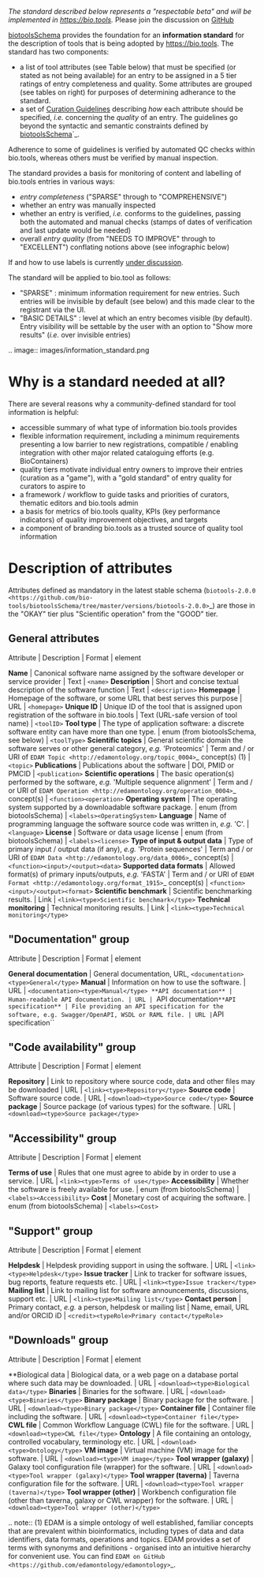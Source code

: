 *The standard described below represents a "respectable beta" and will be implemented in https://bio.tools.*  Please join the discussion on [GitHub](https://github.com/bio-tools/biotoolsSchema/issues/77)

[biotoolsSchema](https://github.com/bio-tools/biotoolsSchema) provides the foundation for an **information standard** for the description of tools that is being adopted by https://bio.tools.  The standard has two components:

* a list of tool attributes (see Table below) that must be specified (or stated as not being available) for an entry to be assigned in a 5 tier ratings of entry completeness and quality.  Some attributes are grouped (see tables on right) for purposes of determining adherance to the standard.
* a set of [Curation Guidelines](http://biotools.readthedocs.io/en/latest/curators_guide.html) describing *how* each attribute should be specified, *i.e.* concerning the *quality* of an entry.  The guidelines go beyond the syntactic and semantic constraints defined by [biotoolsSchema](https://github.com/bio-tools/biotoolsSchema)`_.

Adherence to some of guidelines is verified by automated QC checks within bio.tools, whereas others must be verified by manual inspection.

The standard provides a basis for monitoring of content and labelling of bio.tools entries in various ways:

* *entry completeness* ("SPARSE" through to "COMPREHENSIVE")
* whether an entry was manually inspected
* whether an entry is verified, *i.e.* conforms to the guidelines, passing both the automated and manual checks (stamps of dates of verification and last update would be needed)
* overall *entry quality* (from "NEEDS TO IMPROVE" through to "EXCELLENT") conflating notions above (see infographic below)

If and how to use labels is currently [under discussion](https://github.com/bio-tools/biotoolsSchema/issues/77).


The standard will be applied to bio.tool as follows:

* "SPARSE" : minimum information requirement for new entries.  Such entries will be invisible by default (see below) and this made clear to the registrant via the UI.
* "BASIC DETAILS" : level at which an entry becomes visible (by default).  Entry visibility will be settable by the user with an option to "Show more results" (*i.e.* over invisible entries)


.. image:: images/information_standard.png

# Why is a standard needed at all?

There are several reasons why a community-defined standard for tool information is helpful:

* accessible summary of what type of information bio.tools provides
* flexible information requirement, including a minimum requirements presenting a low barrier to new registrations, compatible / enabling integration with other major related cataloguing efforts (e.g. BioContainers)
* quality tiers motivate individual entry owners to improve their entries (curation as a "game"), with a "gold standard" of entry quality for curators to aspire to  
* a framework / workflow to guide tasks and priorities of curators, thematic editors and bio.tools admin
* a basis for metrics of bio.tools quality, KPIs (key performance indicators) of quality improvement objectives, and targets
* a component of branding bio.tools as a trusted source of quality tool information


   
# Description of attributes

Attributes defined as mandatory in the latest stable schema (`biotools-2.0.0 <https://github.com/bio-tools/biotoolsSchema/tree/master/versions/biotools-2.0.0>`_) are those in the "OKAY" tier plus  "Scientific operation" from the "GOOD" tier.

## General attributes

   Attribute                       | Description                                                                           | Format                               | element
	    
   **Name**                        | Canonical software name assigned by the software developer or service provider        | Text                                 | ``<name>``
   **Description**                 | Short and concise textual description of the software function                        | Text                                 | ``<description>``
   **Homepage**                    | Homepage of the software, or some URL that best serves this purpose                   | URL                                  | ``<homepage>``
   **Unique ID**                   | Unique ID of the tool that is assigned upon registration of the software in bio.tools | Text (URL-safe version of tool name) | ``<toolID>``
   **Tool type**                   | The type of application software: a discrete software entity can have more than one type. | enum (from biotoolsSchema, see below) | ``<toolType>``
   **Scientific topics**           | General scientific domain the software serves or other general category, *e.g.* 'Proteomics' | Term and / or URI of `EDAM Topic <http://edamontology.org/topic_0004>`_ concept(s) (1) | ``<topic>``
   **Publications**                | Publications about the software | DOI, PMID or PMCID | ``<publication>``
   **Scientific operations**       | The basic operation(s) performed by the software, *e.g.* 'Multiple sequence alignment' | Term and / or URI of `EDAM Operation <http://edamontology.org/operation_0004>`_ concept(s) | ``<function><operation>``
   **Operating system**            | The operating system supported by a downloadable software package. | enum (from biotoolsSchema) | ``<labels><OperatingSystem>``
   **Language**                    | Name of programming language the software source code was written in, *e.g.* 'C'. | ``<language>``
   **License**                     | Software or data usage license | enum (from biotoolsSchema) | ``<labels><license>``
   **Type of input & output data** | Type of primary input / output data (if any), *e.g.* 'Protein sequences' | Term and / or URI of `EDAM Data <http://edamontology.org/data_0006>`_ concept(s) | ``<function><input>/<output><data>``
   **Supported data formats**      | Allowed format(s) of primary inputs/outputs, *e.g.* 'FASTA' | Term and / or URI of `EDAM Format <http://edamontology.org/format_1915>`_ concept(s) | ``<function><input>/<output><format>``
    **Scientific benchmark**       | Scientific benchmarking results. | Link | ``<link><type>Scientific benchmark</type>``
    **Technical monitoring**       | Technical monitoring results. | Link | ``<link><type>Technical monitoring</type>``



## "Documentation" group

   Attribute | Description | Format | element
    
   **General documentation** | General documentation, URL, ``<documentation><type>General</type>``
   **Manual** | Information on how to use the software. | URL | ``<documentation><type>Manual</type>
   **API documentation** | Human-readable API documentation. | URL | ``<documentation><type>API documentation</type>``
   **API specification** | File providing an API specification for the software, e.g. Swagger/OpenAPI, WSDL or RAML file. | URL | ``<download><type>API specification</type>``

## "Code availability" group

   Attribute | Description | Format | element

   **Repository** | Link to repository where source code, data and other files may be downloaded | URL | ``<link><type>Repository</type>``
   **Source code** | Software source code. | URL | ``<download><type>Source code</type>``
   **Source package** | Source package (of various types) for the software. | URL | ``<download><type>Source package</type>``

## "Accessibility" group


   Attribute | Description | Format | element

   **Terms of use** | Rules that one must agree to abide by in order to use a service. | URL | ``<link><type>Terms of use</type>``
   **Accessibility** | Whether the software is freely available for use. | enum (from biotoolsSchema) | ``<labels><Accessibility>``
   **Cost** | Monetary cost of acquiring the software. | enum (from biotoolsSchema) | ``<labels><Cost>``

## "Support" group

   Attribute | Description | Format | element

   **Helpdesk** | Helpdesk providing support in using the software. | URL | ``<link><type>Helpdesk</type>``
   **Issue tracker** | Link to tracker for software issues, bug reports, feature requests etc. | URL | ``<link><type>Issue tracker</type>``
   **Mailing list** | Link to mailing list for software announcements, discussions, support etc. | URL | ``<link><type>Mailing list</type>``
   **Contact person** | Primary contact, *e.g.* a person, helpdesk or mailing list | Name, email, URL and/or ORCID iD | ``<credit><typeRole>Primary contact</typeRole>``

   
## "Downloads" group

   Attribute | Description | Format | element

   **Biological data | Biological data, or a web page on a database portal where such data may be downloaded. | URL | ``<download><type>Biological data</type>``
   **Binaries** | Binaries for the software. | URL | ``<download><type>Binaries</type>``
   **Binary package** | Binary package for the software. | URL | ``<download><type>Binary package</type>``
   **Container file** | Container file including the software. | URL | ``<download><type>Container file</type>``
   **CWL file** | Common Workflow Language (CWL) file for the software. | URL | ``<download><type>CWL file</type>``
   **Ontology** | A file containing an ontology, controlled vocabulary, terminology etc. | URL | ``<download><type>Ontology</type>``
   **VM image** | Virtual machine (VM) image for the software. | URL | ``<download><type>VM image</type>``
   **Tool wrapper (galaxy)** | Galaxy tool configuration file (wrapper) for the software. | URL | ``<download><type>Tool wrapper (galaxy)</type>``
   **Tool wrapper (taverna)** | Taverna configuration file for the software. | URL | ``<download><type>Tool wrapper (taverna)</type>``
   **Tool wrapper (other)** | Workbench configuration file (other than taverna, galaxy or CWL wrapper) for the software. | URL | ``<download><type>Tool wrapper (other)</type>``

  
.. note:: (1) EDAM is a simple ontology of well established, familiar concepts that are prevalent within bioinformatics, including types of data and data identifiers, data formats, operations and topics. EDAM provides a set of terms with synonyms and definitions - organised into an intuitive hierarchy for convenient use.  You can find `EDAM on GitHub <https://github.com/edamontology/edamontology>`_.
